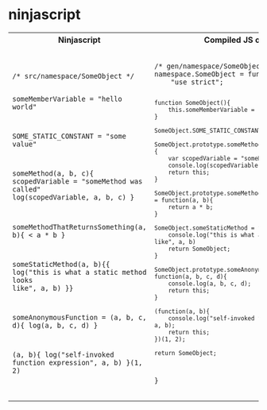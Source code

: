 ninjascript
===========


<table>
<tr>
<th>Ninjascript</th>
<th>Compiled JS output</th>
</tr>
<tr>
<td>
<pre><code>
/* src/namespace/SomeObject */

someMemberVariable = "hello world"

SOME_STATIC_CONSTANT = "some value"

someMethod(a, b, c){
    scopedVariable = "someMethod was called"
    log(scopedVariable, a, b, c) 
}

someMethodThatReturnsSomething(a, b){
    &lt; a * b
}

someStaticMethod(a, b){{
    log("this is what a static method looks like", a, b)
}}

someAnonymousFunction = (a, b, c, d){
    log(a, b, c, d)
}

(a, b){
    log("self-invoked function expression", a, b)
}(1, 2)
</code></pre>
</td>
<td>
<pre><code>
/* gen/namespace/SomeObject.js */
namespace.SomeObject = function(){
    "use strict";

    function SomeObject(){
        this.someMemberVariable = "hello world";
    }

    SomeObject.SOME_STATIC_CONSTANT = "some value";

    SomeObject.prototype.someMethod = function(a, b, c){
        var scopedVariable = "someMethod was called";
        console.log(scopedVariable, a, b, c);
        return this;
    }

    SomeObject.prototype.someMethodThatReturnsSomething = function(a, b){
        return a * b;
    }

    SomeObject.someStaticMethod = function(a, b){
        console.log("this is what a static method looks like", a, b)
        return SomeObject;
    }

    SomeObject.prototype.someAnonymousFunction = function(a, b, c, d){
        console.log(a, b, c, d);
        return this;
    }

    (function(a, b){
        console.log("self-invoked function expression", a, b);
        return this;
    })(1, 2);

    return SomeObject;
}
</code></pre>
</td>
</tr>
</table>
